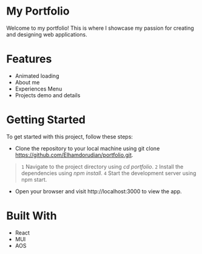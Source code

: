 # My Portfolio
Welcome to my portfolio! This is where I showcase my passion for creating and designing web applications.


# Features
* Animated loading
* About me
* Experiences Menu
* Projects demo and details

# Getting Started
To get started with this project, follow these steps:

* Clone the repository to your local machine using git clone https://github.com/Elhamdorudian/portfolio.git.

> `1` Navigate to the project directory using _cd portfolio_.
> `2` Install the dependencies using _npm install_.
> `4` Start the development server using npm start.

* Open your browser and visit http://localhost:3000 to view the app.

# Built With
* React
* MUI
* AOS
